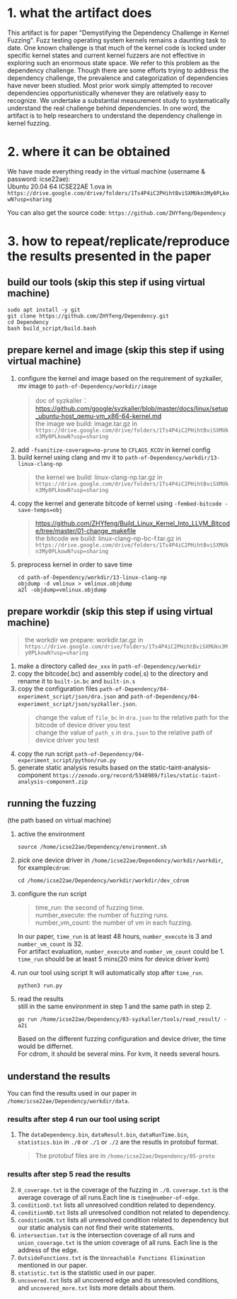 # 1. what the artifact does

This artifact is for paper "Demystifying the Dependency Challenge in Kernel Fuzzing". 
Fuzz testing operating system kernels remains a daunting task to date. 
One known challenge is that much of the kernel code is locked under specific kernel states and current kernel fuzzers are not effective in exploring such an enormous state space. 
We refer to this problem as the dependency challenge. 
Though there are some efforts trying to address the dependency challenge, the prevalence and categorization of dependencies have never been studied. 
Most prior work simply attempted to recover dependencies opportunistically whenever they are relatively easy to recognize. 
We undertake a substantial measurement study to systematically understand the real challenge behind dependencies.
In one word, the artifact is to help researchers to understand the dependency challenge in kernel fuzzing.

# 2. where it can be obtained
We have made everything ready in the virtual machine (username & password: icse22ae):  
Ubuntu 20.04 64 ICSE22AE 1.ova in `https://drive.google.com/drive/folders/1Ts4P4iC2PHihtBviSXMUkn3My0PLkowN?usp=sharing`

You can also get the source code: `https://github.com/ZHYfeng/Dependency`

# 3. how to repeat/replicate/reproduce the results presented in the paper

## build our tools (skip this step if using virtual machine)
```
sudo apt install -y git
git clone https://github.com/ZHYfeng/Dependency.git
cd Dependency
bash build_script/build.bash
```

## prepare kernel and image (skip this step if using virtual machine)
1. configure the kernel and image based on the requirement of syzkaller, mv image to `path-of-Dependency/workdir/image`
    > doc of syzkaller： https://github.com/google/syzkaller/blob/master/docs/linux/setup_ubuntu-host_qemu-vm_x86-64-kernel.md  
    > the image we build: image.tar.gz in `https://drive.google.com/drive/folders/1Ts4P4iC2PHihtBviSXMUkn3My0PLkowN?usp=sharing`
2. add `-fsanitize-coverage=no-prune` to `CFLAGS_KCOV` in kernel config
3. build kernel using clang and mv it to `path-of-Dependency/workdir/13-linux-clang-np`
   > the kernel we build: linux-clang-np.tar.gz in `https://drive.google.com/drive/folders/1Ts4P4iC2PHihtBviSXMUkn3My0PLkowN?usp=sharing`
4. copy the kernel and generate bitcode of kernel using `-fembed-bitcode -save-temps=obj`
    > https://github.com/ZHYfeng/Build_Linux_Kernel_Into_LLVM_Bitcode/tree/master/01-change_makefile  
    > the bitcode we build:  linux-clang-np-bc-f.tar.gz in `https://drive.google.com/drive/folders/1Ts4P4iC2PHihtBviSXMUkn3My0PLkowN?usp=sharing`
5. preprocess kernel in order to save time
   ```
   cd path-of-Dependency/workdir/13-linux-clang-np
   objdump -d vmlinux > vmlinux.objdump
   a2l -objdump=vmlinux.objdump
   ```

## prepare workdir (skip this step if using virtual machine)
> the workdir we prepare: workdir.tar.gz in `https://drive.google.com/drive/folders/1Ts4P4iC2PHihtBviSXMUkn3My0PLkowN?usp=sharing`
1. make a directory called `dev_xxx` in `path-of-Dependency/workdir`
2. copy the bitcode(.bc) and assembly code(.s) to the directory and rename it to `built-in.bc` and `built-in.s`
3. copy the configuration files `path-of-Dependency/04-experiment_script/json/dra.json` and `path-of-Dependency/04-experiment_script/json/syzkaller.json`.
   > change the value of `file_bc` in `dra.json` to the relative path for the bitcode of device driver you test  
   > change the value of `path_s` in `dra.json` to the relative path of device driver you test  
4. copy the run script `path-of-Dependency/04-experiment_script/python/run.py`
5. generate static analysis results based on the static-taint-analysis-component `https://zenodo.org/record/5348989/files/static-taint-analysis-component.zip`

## running the fuzzing
(the path based on virtual machine)
1. active the environment
    ```
    source /home/icse22ae/Dependency/environment.sh
    ```
2. pick one device driver in `/home/icse22ae/Dependency/workdir/workdir`, for example`cdrom`:
    ```
    cd /home/icse22ae/Dependency/workdir/workdir/dev_cdrom
    ```
3. configure the run script
    > time_run: the second of fuzzing time.  
    > number_execute: the number of fuzzing runs.  
    > number_vm_count: the number of vm in each fuzzing.  

    In our paper, `time_run` is at least 48 hours, `number_execute` is 3 and `number_vm_count` is 32.  
    For artifact evaluation, `number_execute` and `number_vm_count` could be 1.  
    `time_run` should be at least 5 mins(20 mins for device driver kvm)
4. run our tool using script
    It will automatically stop after `time_run`.
    ```
    python3 run.py
    ```
5. read the results  
    still in the same environment in step 1 and the same path in step 2.
    ```
    go run /home/icse22ae/Dependency/03-syzkaller/tools/read_result/ -a2i
    ```
    Based on the different fuzzing configuration and device driver, the time would be differnet.  
    For cdrom, it should be several mins. For kvm, it needs several hours.

## understand the results
You can find the results used in our paper in `/home/icse22ae/Dependency/workdir/data`.  
### results after step 4 run our tool using script
1. The `dataDependency.bin`, `dataResult.bin`, `dataRunTime.bin`, `statistics.bin` in `./0` or `./1` or `./2` are the resutls in protobuf format.
    > The protobuf files are in `/home/icse22ae/Dependency/05-proto`
### results after step 5 read the results
2. `0_coverage.txt` is the coverage of the fuzzing in `./0`. `coverage.txt` is the average coverage of all runs.Each line is `time@number-of-edge`.
3. `conditionD.txt` lists all unresolved condition related to dependency.
4. `conditionND.txt` lists all unresolved condition not related to dependency.
5. `conditionDN.txt` lists all unresolved condition related to dependency but our static analysis can not find their write statements.
6. `intersection.txt` is the intersection coverage of all runs and `union_coverage.txt` is the union coverage of all runs. Each line is the address of the edge.
7. `OutsideFunctions.txt` is the `Unreachable Functions Elimination` mentioned in our paper.
8. `statistic.txt` is the statistic used in our paper.
9. `uncovered.txt` lists all uncovered edge and its unresovled conditions, and `uncovered_more.txt` lists more details about them.